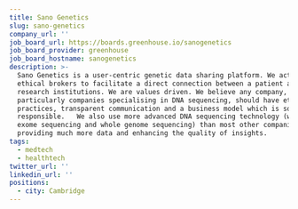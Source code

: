```yaml
---
title: Sano Genetics
slug: sano-genetics
company_url: ''
job_board_url: https://boards.greenhouse.io/sanogenetics
job_board_provider: greenhouse
job_board_hostname: sanogenetics
description: >-
  Sano Genetics is a user-centric genetic data sharing platform. We act as
  ethical brokers to facilitate a direct connection between a patient and
  research institutions. We are values driven. We believe any company, but
  particularly companies specialising in DNA sequencing, should have ethical
  practices, transparent communication and a business model which is socially
  responsible.   We also use more advanced DNA sequencing technology (whole
  exome sequencing and whole genome sequencing) than most other companies,
  providing much more data and enhancing the quality of insights.
tags:
  - medtech
  - healthtech
twitter_url: ''
linkedin_url: ''
positions:
  - city: Cambridge
---
```

